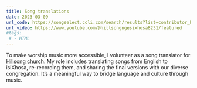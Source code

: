 ```yaml
---
title: Song translations
date: 2023-03-09
url_code: https://songselect.ccli.com/search/results?list=contributor_P568288_Zintle+Faltein-Maqubela
url_video: https://www.youtube.com/@hillsongngesixhosa8231/featured
#tags:
 # - HTML
---
```


To make worship music more accessible, I volunteer as a song translator for [Hillsong church](https://hillsong.com/music/). My role includes translating songs from English to isiXhosa, re-recording them, and sharing the final versions with our diverse congregation. It’s a meaningful way to bridge language and culture through music.

<!--more-->